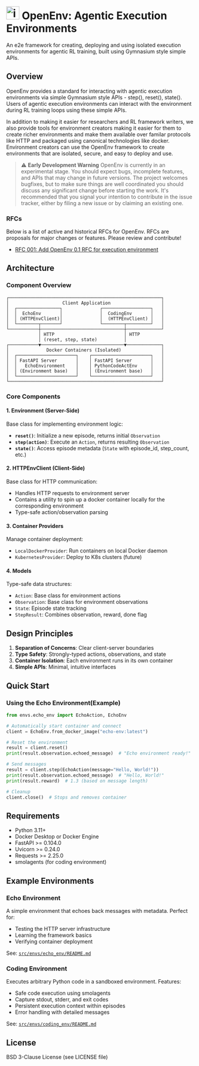 # <img width="35" height="35" alt="image" src="https://github.com/user-attachments/assets/2700a971-e5d6-4036-b03f-2f89c9791609" /> OpenEnv: Agentic Execution Environments

An e2e framework for creating, deploying and using isolated execution environments for agentic RL training, built using Gymnasium style simple APIs.

## Overview

OpenEnv provides a standard for interacting with agentic execution environments via simple Gymnasium style APIs - step(), reset(), state(). Users of agentic execution environments can interact with the environment during RL training loops using these simple APIs.

In addition to making it easier for researchers and RL framework writers, we also provide tools for environment creators making it easier for them to create richer environments and make them available over familar protocols like HTTP and packaged using canonical technologies like docker. Environment creators can use the OpenEnv framework to create environments that are isolated, secure, and easy to deploy and use.

> ⚠️ **Early Development Warning** OpenEnv is currently in an experimental
> stage. You should expect bugs, incomplete features, and APIs that may change
> in future versions. The project welcomes bugfixes, but to make sure things are
> well coordinated you should discuss any significant change before starting the
> work. It's recommended that you signal your intention to contribute in the
> issue tracker, either by filing a new issue or by claiming an existing one.

### RFCs

Below is a list of active and historical RFCs for OpenEnv. RFCs are proposals for major changes or features. Please review and contribute!

- [RFC 001: Add OpenEnv 0.1 RFC for execution environment](https://github.com/meta-pytorch/OpenEnv/pull/26)

## Architecture

### Component Overview

```
┌─────────────────────────────────────────────────────────┐
│                    Client Application                   │
│  ┌────────────────┐              ┌──────────────────┐   │
│  │  EchoEnv       │              │  CodingEnv       │   │
│  │ (HTTPEnvClient)│              │  (HTTPEnvClient) │   │
│  └────────┬───────┘              └────────┬─────────┘   │
└───────────┼───────────────────────────────┼─────────────┘
            │ HTTP                          │ HTTP
            │ (reset, step, state)          │
┌───────────▼───────────────────────────────▼─────────────┐
│              Docker Containers (Isolated)               │
│  ┌──────────────────────┐    ┌──────────────────────┐   │
│  │ FastAPI Server       │    │ FastAPI Server       │   │
│  │   EchoEnvironment    │    │ PythonCodeActEnv     │   │
│  │ (Environment base)   │    │ (Environment base)   │   │
│  └──────────────────────┘    └──────────────────────┘   │
└─────────────────────────────────────────────────────────┘
```

### Core Components

#### 1. Environment (Server-Side)
Base class for implementing environment logic:
- **`reset()`**: Initialize a new episode, returns initial `Observation`
- **`step(action)`**: Execute an `Action`, returns resulting `Observation`
- **`state()`**: Access episode metadata (`State` with episode_id, step_count, etc.)

#### 2. HTTPEnvClient (Client-Side)
Base class for HTTP communication:
- Handles HTTP requests to environment server
- Contains a utility to spin up a docker container locally for the corresponding environment
- Type-safe action/observation parsing

#### 3. Container Providers
Manage container deployment:
- `LocalDockerProvider`: Run containers on local Docker daemon
- `KubernetesProvider`: Deploy to K8s clusters (future)

#### 4. Models
Type-safe data structures:
- `Action`: Base class for environment actions
- `Observation`: Base class for environment observations
- `State`: Episode state tracking
- `StepResult`: Combines observation, reward, done flag

## Design Principles

1. **Separation of Concerns**: Clear client-server boundaries
2. **Type Safety**: Strongly-typed actions, observations, and state
3. **Container Isolation**: Each environment runs in its own container
4. **Simple APIs**: Minimal, intuitive interfaces

## Quick Start

### Using the Echo Environment(Example)

```python
from envs.echo_env import EchoAction, EchoEnv

# Automatically start container and connect
client = EchoEnv.from_docker_image("echo-env:latest")

# Reset the environment
result = client.reset()
print(result.observation.echoed_message)  # "Echo environment ready!"

# Send messages
result = client.step(EchoAction(message="Hello, World!"))
print(result.observation.echoed_message)  # "Hello, World!"
print(result.reward)  # 1.3 (based on message length)

# Cleanup
client.close()  # Stops and removes container
```

## Requirements

- Python 3.11+
- Docker Desktop or Docker Engine
- FastAPI >= 0.104.0
- Uvicorn >= 0.24.0
- Requests >= 2.25.0
- smolagents (for coding environment)

## Example Environments

### Echo Environment
A simple environment that echoes back messages with metadata. Perfect for:
- Testing the HTTP server infrastructure
- Learning the framework basics
- Verifying container deployment

See: [`src/envs/echo_env/README.md`](src/envs/echo_env/README.md)

### Coding Environment
Executes arbitrary Python code in a sandboxed environment. Features:
- Safe code execution using smolagents
- Capture stdout, stderr, and exit codes
- Persistent execution context within episodes
- Error handling with detailed messages

See: [`src/envs/coding_env/README.md`](src/envs/coding_env/README.md)




## License

BSD 3-Clause License (see LICENSE file)
